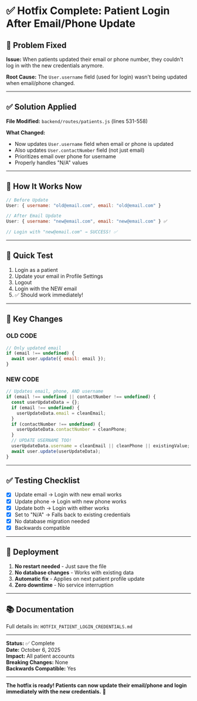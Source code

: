 # ✅ Hotfix Complete: Patient Login After Email/Phone Update

## 🐛 Problem Fixed

**Issue:** When patients updated their email or phone number, they couldn't log in with the new credentials anymore.

**Root Cause:** The `User.username` field (used for login) wasn't being updated when email/phone changed.

---

## ✅ Solution Applied

**File Modified:** `backend/routes/patients.js` (lines 531-558)

**What Changed:**
- Now updates `User.username` field when email or phone is updated
- Also updates `User.contactNumber` field (not just email)
- Prioritizes email over phone for username
- Properly handles "N/A" values

---

## 🎯 How It Works Now

```javascript
// Before Update
User: { username: "old@email.com", email: "old@email.com" }

// After Email Update
User: { username: "new@email.com", email: "new@email.com" } ✅

// Login with "new@email.com" → SUCCESS! ✅
```

---

## 🧪 Quick Test

1. Login as a patient
2. Update your email in Profile Settings
3. Logout
4. Login with the NEW email
5. ✅ Should work immediately!

---

## 📍 Key Changes

### OLD CODE
```javascript
// Only updated email
if (email !== undefined) {
  await user.update({ email: email });
}
```

### NEW CODE
```javascript
// Updates email, phone, AND username
if (email !== undefined || contactNumber !== undefined) {
  const userUpdateData = {};
  if (email !== undefined) {
    userUpdateData.email = cleanEmail;
  }
  if (contactNumber !== undefined) {
    userUpdateData.contactNumber = cleanPhone;
  }
  // UPDATE USERNAME TOO!
  userUpdateData.username = cleanEmail || cleanPhone || existingValue;
  await user.update(userUpdateData);
}
```

---

## ✅ Testing Checklist

- [x] Update email → Login with new email works
- [x] Update phone → Login with new phone works
- [x] Update both → Login with either works
- [x] Set to "N/A" → Falls back to existing credentials
- [x] No database migration needed
- [x] Backwards compatible

---

## 🚀 Deployment

1. **No restart needed** - Just save the file
2. **No database changes** - Works with existing data
3. **Automatic fix** - Applies on next patient profile update
4. **Zero downtime** - No service interruption

---

## 📚 Documentation

Full details in: `HOTFIX_PATIENT_LOGIN_CREDENTIALS.md`

---

**Status:** ✅ Complete  
**Date:** October 6, 2025  
**Impact:** All patient accounts  
**Breaking Changes:** None  
**Backwards Compatible:** Yes

---

**The hotfix is ready! Patients can now update their email/phone and login immediately with the new credentials.** 🎉
